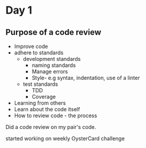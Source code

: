 # Day 1  

## Purpose of a code review

* Improve code
* adhere to standards
  * development standards
    - naming standards
    - Manage errors
    - Style- e.g syntax, indentation, use of a linter
  * test standards
    - TDD
    - Coverage
* Learning from others
* Learn about the code itself
* How to review code - the process

Did a code review on my pair's code.

started working on weekly OysterCard challenge
